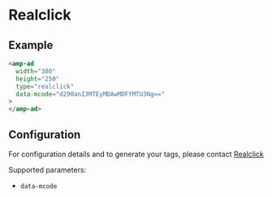 <!---
Copyright 2018 The AMP HTML Authors. All Rights Reserved.

Licensed under the Apache License, Version 2.0 (the "License");
you may not use this file except in compliance with the License.
You may obtain a copy of the License at

      http://www.apache.org/licenses/LICENSE-2.0

Unless required by applicable law or agreed to in writing, software
distributed under the License is distributed on an "AS-IS" BASIS,
WITHOUT WARRANTIES OR CONDITIONS OF ANY KIND, either express or implied.
See the License for the specific language governing permissions and
limitations under the License.
-->

# Realclick

## Example

```html
<amp-ad
  width="300"
  height="250"
  type="realclick"
  data-mcode="d290anI3MTEyMDAwMDFfMTU3Ng=="
>
</amp-ad>
```

## Configuration

For configuration details and to generate your tags, please contact [Realclick](http://www.realclick.co.kr/)

Supported parameters:

- `data-mcode`
